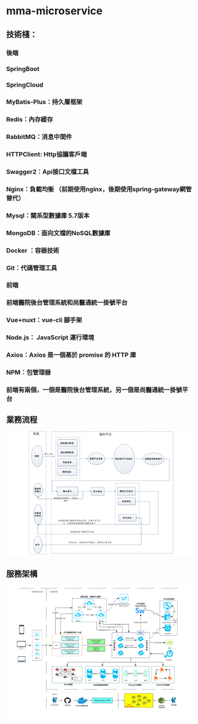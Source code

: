 # mma-microservice

## 技術棧：
### 後端
### SpringBoot
### SpringCloud
### MyBatis-Plus：持久層框架
### Redis：內存緩存
### RabbitMQ：消息中間件
### HTTPClient: Http協議客戶端
### Swagger2：Api接口文檔工具
### Nginx：負載均衡 （前期使用nginx，後期使用spring-gateway網管替代）
### Mysql：關系型數據庫 5.7版本
### MongoDB：面向文檔的NoSQL數據庫
### Docker	：容器技術
### Git：代碼管理工具

### 前端
### 前端醫院後台管理系統和尚醫通統一掛號平台
### Vue+nuxt：vue-cli 腳手架
### Node.js： JavaScript 運行環境
### Axios：Axios 是一個基於 promise 的 HTTP 庫
### NPM：包管理器
### 前端有兩個，一個是醫院後台管理系統，另一個是尚醫通統一掛號平台


## 業務流程
![image](業務流程1.png)

## 服務架構
![image](服務架構1.png)


